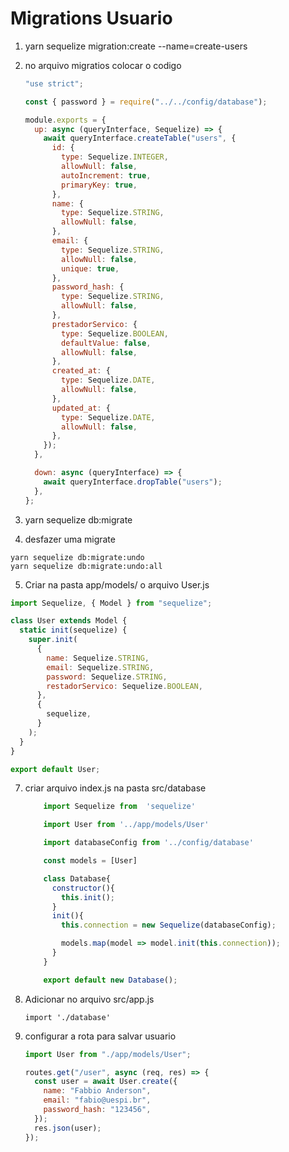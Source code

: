 # Migrations Usuario

1. yarn sequelize migration:create --name=create-users

2. no arquivo migratios colocar o codigo

   ```javascript
   "use strict";

   const { password } = require("../../config/database");

   module.exports = {
     up: async (queryInterface, Sequelize) => {
       await queryInterface.createTable("users", {
         id: {
           type: Sequelize.INTEGER,
           allowNull: false,
           autoIncrement: true,
           primaryKey: true,
         },
         name: {
           type: Sequelize.STRING,
           allowNull: false,
         },
         email: {
           type: Sequelize.STRING,
           allowNull: false,
           unique: true,
         },
         password_hash: {
           type: Sequelize.STRING,
           allowNull: false,
         },
         prestadorServico: {
           type: Sequelize.BOOLEAN,
           defaultValue: false,
           allowNull: false,
         },
         created_at: {
           type: Sequelize.DATE,
           allowNull: false,
         },
         updated_at: {
           type: Sequelize.DATE,
           allowNull: false,
         },
       });
     },

     down: async (queryInterface) => {
       await queryInterface.dropTable("users");
     },
   };
   ```

3. yarn sequelize db:migrate

4. desfazer uma migrate

```
yarn sequelize db:migrate:undo
yarn sequelize db:migrate:undo:all
```

5. Criar na pasta app/models/ o arquivo User.js

```javascript
import Sequelize, { Model } from "sequelize";

class User extends Model {
  static init(sequelize) {
    super.init(
      {
        name: Sequelize.STRING,
        email: Sequelize.STRING,
        password: Sequelize.STRING,
        restadorServico: Sequelize.BOOLEAN,
      },
      {
        sequelize,
      }
    );
  }
}

export default User;
```

7. criar arquivo index.js na pasta src/database

   ```javaScript
       import Sequelize from  'sequelize'

       import User from '../app/models/User'

       import databaseConfig from '../config/database'

       const models = [User]

       class Database{
         constructor(){
           this.init();
         }
         init(){
           this.connection = new Sequelize(databaseConfig);

           models.map(model => model.init(this.connection));
         }
       }

       export default new Database();
   ```

8. Adicionar no arquivo src/app.js

   ```
   import './database'
   ```

9. configurar a rota para salvar usuario

   ```javascript
   import User from "./app/models/User";

   routes.get("/user", async (req, res) => {
     const user = await User.create({
       name: "Fabbio Anderson",
       email: "fabio@uespi.br",
       password_hash: "123456",
     });
     res.json(user);
   });
   ```
